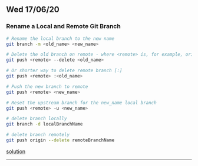 ## Wed 17/06/20
### Rename a Local and Remote Git Branch 
```sh
# Rename the local branch to the new name
git branch -m <old_name> <new_name>

# Delete the old branch on remote - where <remote> is, for example, origin
git push <remote> --delete <old_name>

# Or shorter way to delete remote branch [:]
git push <remote> :<old_name>

# Push the new branch to remote
git push <remote> <new_name>

# Reset the upstream branch for the new_name local branch
git push <remote> -u <new_name>

# delete branch locally
git branch -d localBranchName

# delete branch remotely
git push origin --delete remoteBranchName

```
[solution](https://stackoverflow.com/a/30590238/5277438)

---
